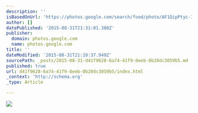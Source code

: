 ```yaml
---
description: ''
isBasedOnUrl: 'https://photos.google.com/search/food/photo/AF1QipPtyc-Iwa2iFSYV9EROi7qEiS_dK7x0pX4Bwrao'
author: []
datePublished: '2015-08-31T21:31:01.380Z'
publisher:
  domain: photos.google.com
  name: photos.google.com
title: ''
dateModified: '2015-08-31T21:10:37.949Z'
sourcePath: _posts/2015-08-31-d41f9628-6a74-41f9-8eeb-0b20dc3059b5.md
published: true
url: d41f9628-6a74-41f9-8eeb-0b20dc3059b5/index.html
_context: 'http://schema.org'
_type: Article

---
```

![](https://lh3.googleusercontent.com/FwGN7q1yx7AUic0P_kBFKAOGbvYsLOUlDs70_piCi4s=w584-h778-no)